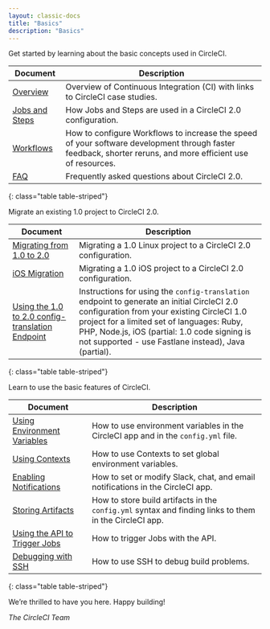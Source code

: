 ```yaml
---
layout: classic-docs
title: "Basics"
description: "Basics"
---
```


Get started by learning about the basic concepts used in CircleCI.

Document | Description
----|----------
<a href="{{ site.baseurl }}/2.0/about-circleci/">Overview</a> | Overview of Continuous Integration (CI) with links to CircleCI case studies.
<a href="{{ site.baseurl }}/2.0/jobs-steps/">Jobs and Steps</a> | How Jobs and Steps are used in a CircleCI 2.0 configuration.
<a href="{{ site.baseurl }}/2.0/jobs-steps/">Workflows</a> | How to configure Workflows to increase the speed of your software development through faster feedback, shorter reruns, and more efficient use of resources.
<a href="{{ site.baseurl }}/2.0/faq/">FAQ</a> | Frequently asked questions about CircleCI 2.0.
{: class="table table-striped"}

Migrate an existing 1.0 project to CircleCI 2.0.

Document | Description
----|----------
<a href="{{ site.baseurl }}/2.0/migrating-from-1-2/">Migrating from 1.0 to 2.0</a> | Migrating a 1.0 Linux project to a CircleCI 2.0 configuration.
<a href="{{ site.baseurl }}/2.0/ios-migrating-from-1-2/">iOS Migration</a> | Migrating a 1.0 iOS project to a CircleCI 2.0 configuration.
<a href="{{ site.baseurl }}/2.0/config-translation/">Using the 1.0 to 2.0 config-translation Endpoint</a> |  Instructions for using the `config-translation` endpoint to generate an initial CircleCI 2.0 configuration from your existing CircleCI 1.0 project for a limited set of languages: Ruby, PHP, Node.js, iOS (partial: 1.0 code signing is not supported - use Fastlane instead), Java (partial).
{: class="table table-striped"}

Learn to use the basic features of CircleCI.

Document | Description
----|----------
<a href="{{ site.baseurl }}/2.0/env-vars/">Using Environment Variables</a> | How to use environment variables in the CircleCI app and in the `config.yml` file.
<a href="{{ site.baseurl }}/2.0/env-vars/">Using Contexts</a> | How to use Contexts to set global environment variables.
<a href="{{ site.baseurl }}/2.0/notifications/">Enabling Notifications</a> | How to set or modify Slack, chat, and email notifications in the CircleCI app.
<a href="{{ site.baseurl }}/2.0/artifacts/">Storing Artifacts</a> | How to store build artifacts in the `config.yml` syntax and finding links to them in the CircleCI app.
<a href="{{ site.baseurl }}/2.0/api-job-trigger/">Using the API to Trigger Jobs</a> | How to trigger Jobs with the API.
<a href="{{ site.baseurl }}/2.0/ssh-access-jobs/">Debugging with SSH</a> | How to use SSH to debug build problems.
{: class="table table-striped"}

We’re thrilled to have you here. Happy building!

_The CircleCI Team_
